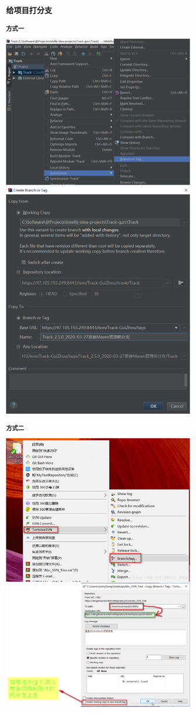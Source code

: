 ## 给项目打分支
### 方式一
![](./resources/打分支11.png)
![](./resources/打分支12.png)

### 方式二
![](./resources/打分支21.png)
![](./resources/打分支22.png)